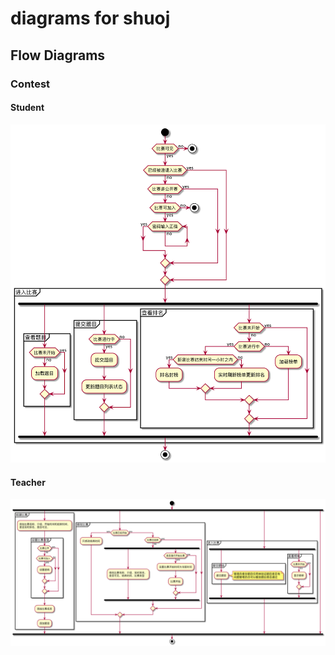 # diagrams for shuoj

## Flow Diagrams

### Contest

#### Student

![contest_student](https://raw.githubusercontent.com/shuoj/diagram/master/asset/contest_student.png)

#### Teacher

![contest_teacher](https://raw.githubusercontent.com/shuoj/diagram/master/asset/contest_teacher.png)
